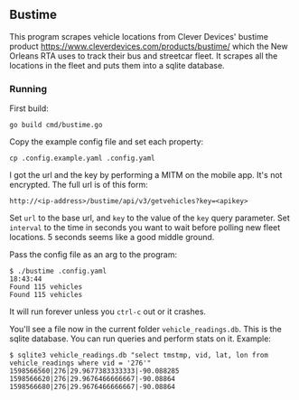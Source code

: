 ## Bustime

This program scrapes vehicle locations from Clever Devices' bustime product https://www.cleverdevices.com/products/bustime/
which the New Orleans RTA uses to track their bus and streetcar fleet. It scrapes all the locations in the fleet and
puts them into a sqlite database.

### Running

First build:

```
go build cmd/bustime.go
```

Copy the example config file and set each property:

```
cp .config.example.yaml .config.yaml
```

I got the url and the key by performing a MITM on the mobile app. It's not encrypted. The full url is of this form:

```
http://<ip-address>/bustime/api/v3/getvehicles?key=<apikey>
```

Set `url` to the base url, and `key` to the value of the `key` query parameter.
Set `interval` to the time in seconds you want to wait before polling new fleet locations. 5 seconds
seems like a good middle ground.

Pass the config file as an arg to the program:

```
$ ./bustime .config.yaml                                                                                                            18:43:44
Found 115 vehicles
Found 115 vehicles
```

It will run forever unless you `ctrl-c` out or it crashes.

You'll see a file now in the current folder `vehicle_readings.db`. This is the sqlite database. You can run
queries and perform stats on it. Example:

```
$ sqlite3 vehicle_readings.db "select tmstmp, vid, lat, lon from vehicle_readings where vid = '276'"
1598566560|276|29.9677383333333|-90.088285
1598566620|276|29.9676466666667|-90.08864
1598566680|276|29.9676466666667|-90.08864
```


